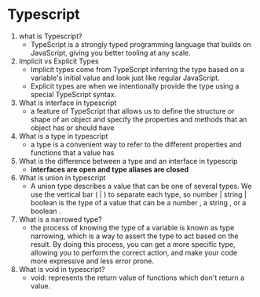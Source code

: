 # Typescript

1.  what is Typescript?
    - TypeScript is a strongly typed programming language that builds on JavaScript, giving you better tooling at any scale.
2.  Implicit vs Explicit Types
    - Implicit types come from TypeScript inferring the type based on a variable's initial value and look just like regular JavaScript.
    - Explicit types are when we intentionally provide the type using a special TypeScript syntax.
3.  What is interface in typescript
    - a feature of TypeScript that allows us to define the structure or shape of an object and specify the properties and methods that an object has or should have
4.  What is a type in typescript
    - a type is a convenient way to refer to the different properties and functions that a value has
5.  What is the difference between a type and an interface in typescrip
    - **interfaces are open and type aliases are closed**
6.  What is union in typescript
    - A union type describes a value that can be one of several types. We use the vertical bar ( | ) to separate each type, so number | string | boolean is the type of a value that can be a number , a string , or a boolean .
7.  What is a narrowed type?
    - the process of knowing the type of a variable is known as type narrowing, which is a way to assert the type to act based on the result. By doing this process, you can get a more specific type, allowing you to perform the correct action, and make your code more expressive and less error prone.
8.  What is void in typescript?
    - void: represents the return value of functions which don't return a value.

